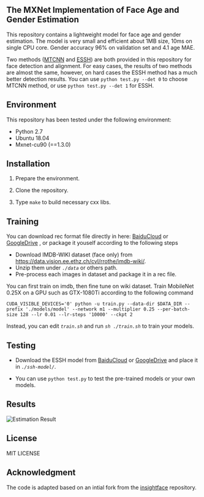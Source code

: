 
## The MXNet Implementation of Face Age and Gender Estimation

This repository contains a lightweight model for face age and gender estimation. The model is very small and efficient about 1MB size, 10ms on single CPU core. Gender accuracy 96% on validation set and 4.1 age MAE.  

Two methods ([MTCNN](https://github.com/deepinx/mtcnn-face-detection) and [ESSH](https://github.com/deepinx/enhanced-ssh-mxnet)) are both provided in this repository for face detection and alignment. For easy cases, the results of two methods are almost the same, however, on hard cases the ESSH method has a much better detection results. You can use ``python test.py --det 0`` to choose MTCNN method, or use ``python test.py --det 1`` for ESSH.

## Environment

This repository has been tested under the following environment:

-   Python 2.7 
-   Ubuntu 18.04
-   Mxnet-cu90 (==1.3.0)

## Installation

1.  Prepare the environment.

2.  Clone the repository.
    
3.  Type  `make`  to build necessary cxx libs.


## Training

You can download rec format file directly in here: [BaiduCloud](https://pan.baidu.com/s/112tf6HQy3Yvo6F9L4jZopg) or [GoogleDrive](https://drive.google.com/open?id=1ztT0XM3aVUHIBCe8H1ch9rJMoS49PTql) , or package it youself according to the following steps

+ Download IMDB-WIKI dataset (face only) from https://data.vision.ee.ethz.ch/cvl/rrothe/imdb-wiki/.
+ Unzip them under *`./data`* or others path.
+ Pre-process each images in dataset and package it in a rec file.

You can first train on imdb, then fine tune on wiki dataset. Train MobileNet 0.25X on a GPU such as GTX-1080Ti according to the following command
```
CUDA_VISIBLE_DEVICES='0' python -u train.py --data-dir $DATA_DIR --prefix './models/model' --network m1 --multiplier 0.25 --per-batch-size 128 --lr 0.01 --lr-steps '10000' --ckpt 2
```
Instead, you can edit *`train.sh`* and run *`sh ./train.sh`* to train your models.

## Testing

  -  Download the ESSH model from [BaiduCloud](https://pan.baidu.com/s/1sghM7w1nN3j8-UHfBHo6rA) or [GoogleDrive](https://drive.google.com/open?id=1eX_i0iZxZTMyJ4QccYd2F4x60GbZqQQJ) and place it in *`./ssh-model/`*.

  -  You can use `python test.py` to test the pre-trained models or your own models.
 

## Results
![Estimation Result](https://raw.githubusercontent.com/deepinx/age-gender-estimation/master/sample-images/detection%20result_test1_22.02.2019.png)

## License

MIT LICENSE

## Acknowledgment

The code is adapted based on an intial fork from the [insightface](https://github.com/deepinsight/insightface) repository.

